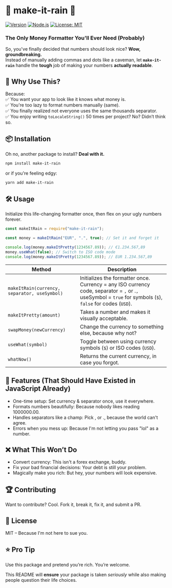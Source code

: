 # 💸 make-it-rain 💸  
[![Version](https://img.shields.io/badge/version-1.1.1-blue)](https://npmjs.com/package/make-it-rain) [![Node.js](https://img.shields.io/badge/node-%3E%3D12.0-brightgreen)](https://nodejs.org/) [![License: MIT](https://img.shields.io/badge/License-MIT-yellow.svg)](https://opensource.org/licenses/MIT)

### The Only Money Formatter You'll Ever Need (Probably)  

So, you've finally decided that numbers should look nice? **Wow, groundbreaking.**  
Instead of manually adding commas and dots like a caveman, let **`make-it-rain`** handle the **tough** job of making your numbers **actually readable**.  

## 🚀 Why Use This?  
Because:  
✅ You want your app to look like it knows what money is.  
✅ You're too lazy to format numbers manually (same).  
✅ You finally realized not everyone uses the same thousands separator.  
✅ You enjoy writing `toLocaleString()` 50 times per project? No? Didn’t think so.  

## 📦 Installation  
Oh no, another package to install? **Deal with it.**  
```sh
npm install make-it-rain
```

or if you're feeling edgy:

```sh
yarn add make-it-rain
```
## 🛠️ Usage
Initialize this life-changing formatter once, then flex on your ugly numbers forever.


```js
const makeItRain = require("make-it-rain");  

const money = makeItRain("EUR", ".", true); // Set it and forget it  

console.log(money.makeItPretty(1234567.89)); // €1.234.567,89  
money.useWhat(false); // Switch to ISO code mode  
console.log(money.makeItPretty(1234567.89)); // EUR 1.234.567,89  
```


| Method | Description |
|--------|-------------|
|`makeItRain(currency, separator, useSymbol)` | Initializes the formatter once. Currency = any ISO currency code, separator = `,` or .`,` useSymbol = `true` for symbols (`$`), `false` for codes (`USD`). |
| `makeItPretty(amount)` | Takes a number and makes it visually acceptable.|
| `swapMoney(newCurrency)` | Change the currency to something else, because why not? |
| `useWhat(symbol)` | Toggle between using currency symbols (`$`) or ISO codes (`USD`). |
| `whatNow()` | Returns the current currency, in case you forgot. |


## 🎩 Features (That Should Have Existed in JavaScript Already)
- One-time setup: Set currency & separator once, use it everywhere.
- Formats numbers beautifully: Because nobody likes reading 1000000.00.
- Handles separators like a champ: Pick , or ., because the world can't agree.
- Errors when you mess up: Because I'm not letting you pass "lol" as a number.

## ❌ What This Won’t Do
- Convert currency: This isn't a forex exchange, buddy.
- Fix your bad financial decisions: Your debt is still your problem.
- Magically make you rich: But hey, your numbers will look expensive.

## 🏆 Contributing
Want to contribute? Cool. Fork it, break it, fix it, and submit a PR.

## 📜 License
MIT – Because I'm not here to sue you.

## ⭐ Pro Tip
Use this package and pretend you’re rich. You’re welcome.

This README will **ensure** your package is taken *seriously* while also making people question their life choices.


